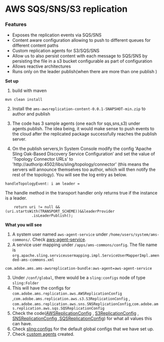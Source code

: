 # AWS SQS/SNS/S3 replication	

### Features

- Exposes the replication events via SQS/SNS
- Content aware configuration allowing to push to different queues for different content paths
- Custom replication agents for S3/SQS/SNS
- Allow us to also persist content with each message to SQS/SNS by persisting the file in a s3 bucket configurable as part of configuration
- Allows reactive architectures 
- Runs only on the leader publish(when there are more than one publish )


**Set  up**
1. build with maven
```
mvn clean install
```
2. Install the `ams-awsreplication-content-0.0.1-SNAPSHOT-min.zip` to author and publish
3. The code has 3 sample agents (one each for sqs,sns,s3) under agents.publish. The idea being, it would make sense to push events to the cloud after the replicated package successfully reaches the publish server.

4. On the publish servers,In System Console modify the config 'Apache Sling Oak-Based Discovery Service Configuration’ and set the value of 'Topology Connector URLs’ to 'http://authorip:4502/libs/sling/topology/connector' (this means the servers will announce themselves too author, which will then notify the rest of the topology). You will see the log entry as below. 
```
handleTopologyEvent: i am leader = 

```
The handle method in the transport handler only returns true if the instance is a leader.

```
    return uri != null && (uri.startsWith(TRANSPORT_SCHEME))&&leaderProvider
            .isLeaderPublish();  
```

**What you will see**

1. A system user named 	`aws-agent-service` under `/home/users/system/ams-commons/`. Check [aws-agent-service](https://github.com/kalyanar/s3replication/tree/master/content/src/main/content/jcr_root/home/users/system/ams-commons/aws-agent-service).
2. A service user mapping under `/apps/ams-commons/config`. The file name is `org.apache.sling.serviceusermapping.impl.ServiceUserMapperImpl.amended-ams-commons.xml`
```
com.adobe.ams.ams-awsreplication-bundle:aws-agent=aws-agent-service
```
3. Under `/conf/global`, there would be a `sling:configs` node of type `sling:Folder`
4. This will have the configs for `com.adobe.ams.replication.aws.AWSReplicationConfig` ,`com.adobe.ams.replication.aws.s3.S3ReplicationConfig` , `com.adobe.ams.replication.aws.sns.SNSReplicationConfig`,`com.adobe.ams.replication.aws.sqs.SQSReplicationConfig`
5. Check the code([AWSReplicationConfig](https://github.com/kalyanar/s3replication/blob/master/bundle/src/main/java/com/adobe/ams/replication/aws/AWSReplicationConfig.java) , [S3ReplicationConfig](https://github.com/kalyanar/s3replication/blob/master/bundle/src/main/java/com/adobe/ams/replication/aws/s3/S3ReplicationConfig.java) , [SNSReplicationConfig ](https://github.com/kalyanar/s3replication/blob/master/bundle/src/main/java/com/adobe/ams/replication/aws/sns/SNSReplicationConfig.java),[SQSReplicationConfig](https://github.com/kalyanar/s3replication/blob/master/bundle/src/main/java/com/adobe/ams/replication/aws/sqs/SQSReplicationConfig.java)) for what all values this can have. 
6. Check [sling:configs](https://github.com/kalyanar/s3replication/tree/master/content/src/main/content/jcr_root/conf/global/_sling_configs) for the default global configs that we have set up.  
7. Check [custom agents](https://github.com/kalyanar/s3replication/tree/master/content/src/main/content/jcr_root/etc/replication/agents.publish) created.

